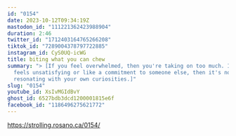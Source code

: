 ```yaml
---
id: "0154"
date: 2023-10-12T09:34:19Z
mastodon_id: "111221362423988904"
duration: 2:46
twitter_id: "1712403164765266208"
tiktok_id: "7289004378797722885"
instagram_id: CyS0UQ-icWG
title: biting what you can chew
summary: "> [If you feel overwhelmed, then you're taking on too much. If it
  feels unsatisfying or like a commitment to someone else, then it's not
  resonating with your own curiosities.]"
slug: "0154"
youtube_id: XsIvMGIdBvY
ghost_id: 6527bdb3dcd1200001815e6f
facebook_id: "1186496275621772"
---
```

https://strolling.rosano.ca/0154/
